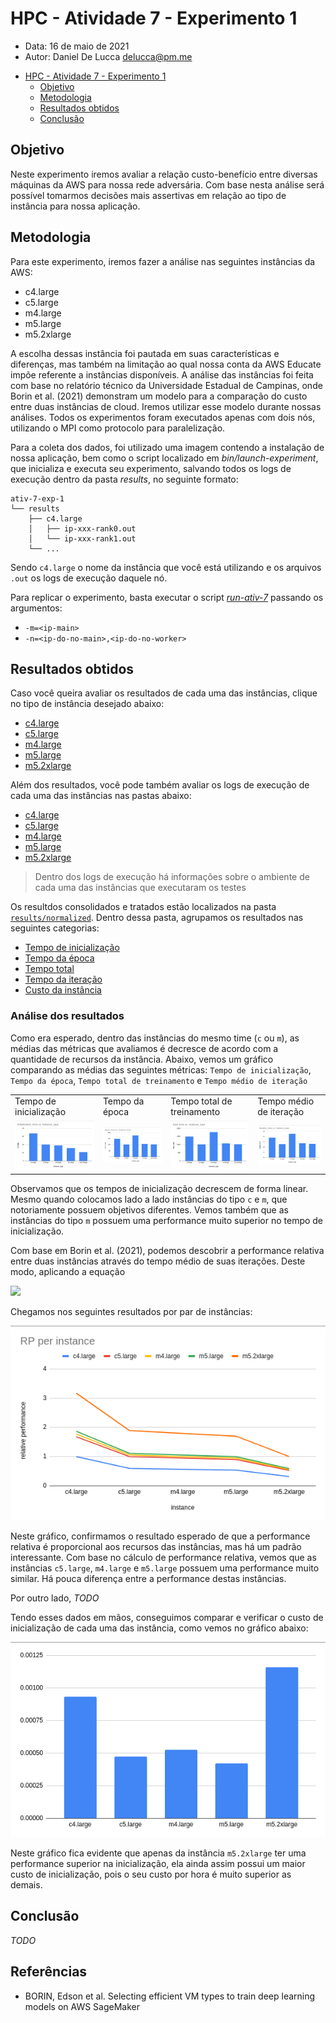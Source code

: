 # HPC - Atividade 7 - Experimento 1

- Data: 16 de maio de 2021
- Autor: Daniel De Lucca <delucca@pm.me>

* [HPC - Atividade 7 - Experimento 1](#)
  * [Objetivo](#objetivo)
  * [Metodologia](#metodologia)
  * [Resultados obtidos](#resultados-obtidos)
  * [Conclusão](#conclusao)

## Objetivo

Neste experimento iremos avaliar a relação custo-benefício entre diversas máquinas da AWS para nossa rede adversária. Com base nesta análise será possível tomarmos decisões mais assertivas em relação ao tipo de instância para nossa aplicação.

## Metodologia

Para este experimento, iremos fazer a análise nas seguintes instâncias da AWS:

* c4.large
* c5.large
* m4.large
* m5.large
* m5.2xlarge

A escolha dessas instância foi pautada em suas características e diferenças, mas também na limitação ao qual nossa conta da AWS Educate impõe referente a instâncias disponíveis. A análise das instâncias foi feita com base no relatório técnico da Universidade Estadual de Campinas, onde Borin et al. (2021) demonstram um modelo para a comparação do custo entre duas instâncias de cloud. Iremos utilizar esse modelo durante nossas análises. Todos os experimentos foram executados apenas com dois nós, utilizando o MPI como protocolo para paralelização.

Para a coleta dos dados, foi utilizado uma imagem contendo a instalação de nossa aplicação, bem como o script localizado em *bin/launch-experiment*, que inicializa e executa seu experimento, salvando todos os logs de execução dentro da pasta *results*, no seguinte formato:
```
ativ-7-exp-1
└── results
    ├── c4.large
    │   ├── ip-xxx-rank0.out
    │   └── ip-xxx-rank1.out
    └── ...
```

Sendo `c4.large` o nome da instância que você está utilizando e os arquivos `.out` os logs de execução daquele nó.

Para replicar o experimento, basta executar o script [*run-ativ-7*](./run-ativ-7) passando os argumentos:

* `-m=<ip-main>`
* `-n=<ip-do-no-main>,<ip-do-no-worker>`

## Resultados obtidos

Caso você queira avaliar os resultados de cada uma das instâncias, clique no tipo de instância desejado abaixo:

* [c4.large](./results/c4.large)
* [c5.large](./results/c4.large)
* [m4.large](./results/m4.large)
* [m5.large](./results/m5.large)
* [m5.2xlarge](./results/m5.2xlarge)

Além dos resultados, você pode também avaliar os logs de execução de cada uma das instâncias nas pastas abaixo:

* [c4.large](./logs/c4.large)
* [c5.large](./logs/c4.large)
* [m4.large](./logs/m4.large)
* [m5.large](./logs/m5.large)
* [m5.2xlarge](./logs/m5.2xlarge)
> Dentro dos logs de execução há informações sobre o ambiente de cada uma das instâncias que executaram os testes

Os resultdos consolidados e tratados estão localizados na pasta [`results/normalized`](./results/normalized). Dentro dessa pasta, agrupamos os resultados nas seguintes categorias:

* [Tempo de inicialização](./results/normalized/initialization-time.csv)
* [Tempo da época](./results/normalized/epoch-time.csv)
* [Tempo total](./results/normalized/total-time.csv)
* [Tempo da iteração](./results/normalized/iteration-time.csv)
* [Custo da instância](./results/normalized/instance-cost.csv)

### Análise dos resultados

Como era esperado, dentro das instâncias do mesmo time (`c` ou `m`), as médias das métricas que avaliamos é decresce de acordo com a quantidade de recursos da instância. Abaixo, vemos um gráfico comparando as médias das seguintes métricas: `Tempo de inicialização`, `Tempo da época`, `Tempo total de treinamento` e `Tempo médio de iteração`

<table>
  <tr>
   <td>Tempo de inicialização</td>
   <td>Tempo da época</td>
   <td>Tempo total de treinamento</td>
   <td>Tempo médio de iteração</td>
  </tr>
  <tr>
    <td><img src="./charts/initialization-time.png" /></td>
    <td><img src="./charts/epoch-time.png" /></td>
    <td><img src="./charts/total-time.png" /></td>
    <td><img src="./charts/iteration-average-time.png" /></td>
  </tr>
</table>

Observamos que os tempos de inicialização decrescem de forma linear. Mesmo quando colocamos lado a lado instâncias do tipo `c` e `m`, que notoriamente possuem objetivos diferentes. Vemos também que as instâncias do tipo `m` possuem uma performance muito superior no tempo de inicialização.

Com base em Borin et al. (2021), podemos descobrir a performance relativa entre duas instâncias através do tempo médio de suas iterações. Deste modo, aplicando a equação

<img src="https://render.githubusercontent.com/render/math?math=RP(M_x, M_y) = \dfrac{T M_x S_avg}{T M_y S_avg}"/>

Chegamos nos seguintes resultados por par de instâncias:

![](./charts/relative-performance-per-instance.png)

Neste gráfico, confirmamos o resultado esperado de que a performance relativa é proporcional aos recursos das instâncias, mas há um padrão interessante. Com base no cálculo de performance relativa, vemos que as instâncias `c5.large`, `m4.large` e `m5.large` possuem uma performance muito similar. Há pouca diferença entre a performance destas instâncias.

Por outro lado, *TODO*

Tendo esses dados em mãos, conseguimos comparar e verificar o custo de inicialização de cada uma das instância, como vemos no gráfico abaixo:

![](./charts/initialization-cost.png)

Neste gráfico fica evidente que apenas da instância `m5.2xlarge` ter uma performance superior na inicialização, ela ainda assim possui um maior custo de inicialização, pois o seu custo por hora é muito superior as demais.

## Conclusão

*TODO*

## Referências

* BORIN, Edson et al. Selecting efficient VM types to train deep learning models on AWS SageMaker
